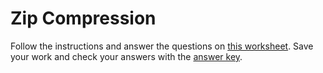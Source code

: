 # Zip Compression
Follow the instructions and answer the questions on [this worksheet](https://github.com/APCSPrinciples/APCSPrinciples.github.io/blob/master/Worksheets/Zip%20Compression%20APCSP.doc?raw=true). Save your work and check your answers with the [answer key](https://github.com/APCSPrinciples/APCSPrinciples.github.io/blob/master/Worksheets/Zip%20Compression%20APCSP%20key.doc?raw=true).
